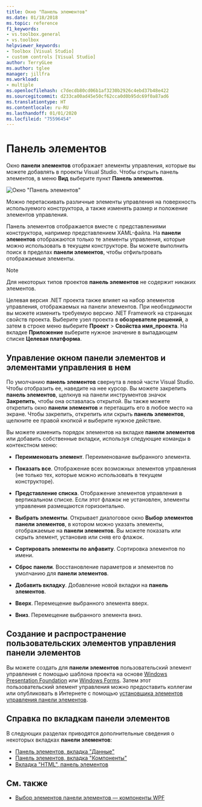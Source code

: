 ```yaml
---
title: Окно "Панель элементов"
ms.date: 01/18/2018
ms.topic: reference
f1_keywords:
- vs.toolbox.general
- vs.toolbox
helpviewer_keywords:
- Toolbox [Visual Studio]
- custom controls [Visual Studio]
author: TerryGLee
ms.author: tglee
manager: jillfra
ms.workload:
- multiple
ms.openlocfilehash: c7decdb80cd06b1af3230b2926c4ebd37b48e422
ms.sourcegitcommit: d233ca00ad45e50cf62cca0d0b95dc69f0a87ad6
ms.translationtype: HT
ms.contentlocale: ru-RU
ms.lasthandoff: 01/01/2020
ms.locfileid: "75596454"
---
```

# <a name="toolbox"></a>Панель элементов

Окно **панели элементов** отображает элементы управления, которые вы можете добавлять в проекты Visual Studio. Чтобы открыть панель элементов, в меню **Вид** выберите пункт **Панель элементов**.

![Окно "Панель элементов"](media/toolbox.png)

Можно перетаскивать различные элементы управления на поверхность используемого конструктора, а также изменять размер и положение элементов управления.

Панель элементов отображается вместе с представлениями конструктора, например представлением XAML-файла. На **панели элементов** отображаются только те элементы управления, которые можно использовать в текущем конструкторе. Вы можете выполнить поиск в пределах **панели элементов**, чтобы отфильтровать отображаемые элементы.

> [!NOTE]
> Для некоторых типов проектов **панель элементов** не содержит никаких элементов.

Целевая версия .NET проекта также влияет на набор элементов управления, отображаемых на панели элементов. При необходимости вы можете изменить требуемую версию .NET Framework на страницах свойств проекта. Выберите узел проекта в **обозревателе решений**, а затем в строке меню выберите **Проект** > **Свойства имя_проекта**. На вкладке **Приложение** выберите нужное значение в выпадающем списке **Целевая платформа**.

## <a name="manage-the-toolbox-window-and-its-controls"></a>Управление окном панели элементов и элементами управления в нем

По умолчанию **панель элементов** свернута в левой части Visual Studio. Чтобы отобразить ее, наведите на нее курсор. Вы можете закрепить **панель элементов**, щелкнув на панели инструментов значок **Закрепить**, чтобы она оставалась открытой. Вы также можете открепить окно **панели элементов** и перетащить его в любое место на экране. Чтобы закрепить, открепить или скрыть **панель элементов**, щелкните ее правой кнопкой и выберите нужное действие.

Вы можете изменить порядок элементов на вкладке **панели элементов** или добавить собственные вкладки, используя следующие команды в контекстном меню:

- **Переименовать элемент**. Переименование выбранного элемента.

- **Показать все**. Отображение всех возможных элементов управления (не только тех, которые можно использовать в текущем конструкторе).

- **Представление списка**. Отображение элементов управления в вертикальном списке. Если этот флажок не установлен, элементы управления размещаются горизонтально.

- **Выбрать элементы**. Открывает диалоговое окно **Выбор элементов панели элементов**, в котором можно указать элементы, отображаемые на **панели элементов**. Вы можете показать или скрыть элемент, установив или сняв его флажок.

- **Сортировать элементы по алфавиту**. Сортировка элементов по имени.

- **Сброс панели**. Восстановление параметров и элементов по умолчанию для **панели элементов**.

- **Добавить вкладку**. Добавление новой вкладки на **панель элементов**.

- **Вверх**. Перемещение выбранного элемента вверх.

- **Вниз**. Перемещение выбранного элемента вниз.

## <a name="create-and-distribute-custom-toolbox-controls"></a>Создание и распространение пользовательских элементов управления панели элементов

Вы можете создать для **панели элементов** пользовательский элемент управления с помощью шаблона проекта на основе [Windows Presentation Foundation](../../extensibility/creating-a-wpf-toolbox-control.md) или [Windows Forms](../../extensibility/creating-a-windows-forms-toolbox-control.md). Затем этот пользовательский элемент управления можно предоставить коллегам или опубликовать в Интернете с помощью [установщика элементов управления панели элементов](https://download.microsoft.com/download/8/3/6/836657BD-9CCB-4ED4-B9D2-FB769473B284/TCI_whitepaper.docx).

## <a name="help-on-toolbox-tabs"></a>Справка по вкладкам панели элементов

В следующих разделах приводятся дополнительные сведения о некоторых вкладках **панели элементов**:

- [Панель элементов, вкладка "Данные"](../../ide/reference/toolbox-data-tab.md)
- [Панель элементов, вкладка "Компоненты"](../../ide/reference/toolbox-components-tab.md)
- [Вкладка "HTML", панель элементов](../../ide/reference/toolbox-html-tab.md)

## <a name="see-also"></a>См. также

- [Выбор элементов панели элементов — компоненты WPF](choose-toolbox-items-wpf-components.md)
